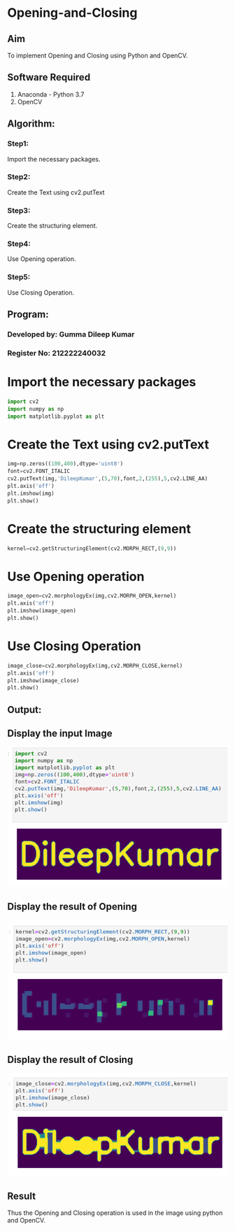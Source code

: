 # Opening-and-Closing

## Aim
To implement Opening and Closing using Python and OpenCV.

## Software Required
1. Anaconda - Python 3.7
2. OpenCV
## Algorithm:
### Step1:
Import the necessary packages.


### Step2:
Create the Text using cv2.putText

### Step3:
Create the structuring element.

### Step4:
Use Opening operation.

### Step5:
Use Closing Operation.

 
## Program:
### Developed by: Gumma Dileep Kumar
### Register No: 212222240032


# Import the necessary packages
```python
import cv2
import numpy as np
import matplotlib.pyplot as plt

```


# Create the Text using cv2.putText
```python
img=np.zeros((100,400),dtype='uint8')
font=cv2.FONT_ITALIC
cv2.putText(img,'DileepKumar',(5,70),font,2,(255),5,cv2.LINE_AA)
plt.axis('off')
plt.imshow(img)
plt.show()
```



# Create the structuring element
```python
kernel=cv2.getStructuringElement(cv2.MORPH_RECT,(9,9))
```



# Use Opening operation
```python
image_open=cv2.morphologyEx(img,cv2.MORPH_OPEN,kernel)
plt.axis('off')
plt.imshow(image_open)
plt.show()
```
# Use Closing Operation
```python
image_close=cv2.morphologyEx(img,cv2.MORPH_CLOSE,kernel)
plt.axis('off')
plt.imshow(image_close)
plt.show()
```
## Output:

## Display the input Image
![model](11.1.png)

## Display the result of Opening
![model](11.2.png)

## Display the result of Closing
![model](11.3.png)

## Result
Thus the Opening and Closing operation is used in the image using python and OpenCV.